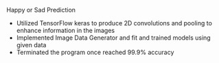 Happy or Sad Prediction
- Utilized TensorFlow keras to produce 2D convolutions and pooling to enhance information in the images
- Implemented Image Data Generator and fit and trained models using given data
- Terminated the program once reached 99.9% accuracy
